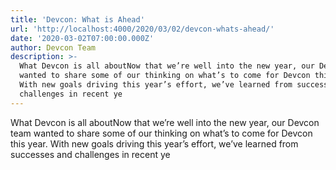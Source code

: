 ```yaml
---
title: 'Devcon: What is Ahead'
url: 'http://localhost:4000/2020/03/02/devcon-whats-ahead/'
date: '2020-03-02T07:00:00.000Z'
author: Devcon Team
description: >-
  What Devcon is all aboutNow that we’re well into the new year, our Devcon team
  wanted to share some of our thinking on what’s to come for Devcon this year.
  With new goals driving this year’s effort, we’ve learned from successes and
  challenges in recent ye
---
```

What Devcon is all aboutNow that we’re well into the new year, our Devcon team wanted to share some of our thinking on what’s to come for Devcon this year. With new goals driving this year’s effort, we’ve learned from successes and challenges in recent ye
